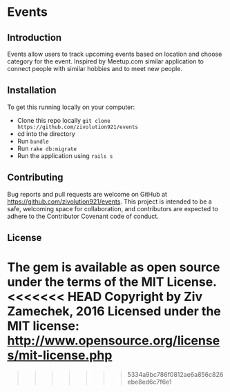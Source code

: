 # Events

## Introduction

Events allow users to track upcoming events based on location and choose category for the event. Inspired by Meetup.com similar application to connect people with similar hobbies and to meet new people.

## Installation

To get this running locally on your computer:
- Clone this repo locally `git clone https://github.com/zivolution921/events`
- cd into the directory
- Run `bundle`
- Run `rake db:migrate`
- Run the application using `rails s`

## Contributing

Bug reports and pull requests are welcome on GitHub at https://github.com/zivolution921/events. This project is intended to be a safe, welcoming space for collaboration, and contributors are expected to adhere to the Contributor Covenant code of conduct.

## License

The gem is available as open source under the terms of the MIT License.
<<<<<<< HEAD
Copyright by Ziv Zamechek, 2016 Licensed under the MIT license: http://www.opensource.org/licenses/mit-license.php
=======
>>>>>>> 5334a9bc786f0812ae6a856c826ebe8ed6c7f6e1
